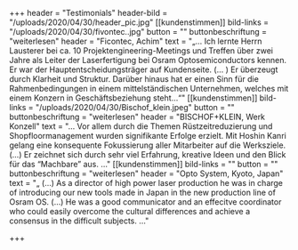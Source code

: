 +++
header = "Testimonials"
header-bild = "/uploads/2020/04/30/header_pic.jpg"
[[kundenstimmen]]
bild-links = "/uploads/2020/04/30/fivontec..jpg"
button = ""
buttonbeschriftung = "weiterlesen"
header = "Ficontec, Achim"
text = "„… Ich lernte Herrn Lausterer bei ca. 10 Projektengineering-Meetings und Treffen über zwei Jahre als Leiter der Laserfertigung bei Osram Optosemiconductors kennen. Er war der Hauptentscheidungsträger auf Kundenseite.  (… ) Er überzeugt durch Klarheit und Struktur. Darüber hinaus hat er einen Sinn für die Rahmenbedingungen in einem mittelständischen Unternehmen, welches mit einem Konzern in Geschäftsbeziehung steht…“"
[[kundenstimmen]]
bild-links = "/uploads/2020/04/30/Bischof_klein.jpeg"
button = ""
buttonbeschriftung = "weiterlesen"
header = "BISCHOF+KLEIN, Werk Konzell"
text = "… Vor allem durch die Themen Rüstzeitreduzierung und Shopfloormanagement wurden signifikante Erfolge erzielt.  Mit Hoshin Kanri gelang eine konsequente Fokussierung aller Mitarbeiter auf die Werksziele.  (…) Er zeichnet sich durch sehr viel Erfahrung, kreative Ideen und den Blick für das “Machbare” aus. …"
[[kundenstimmen]]
bild-links = ""
button = ""
buttonbeschriftung = "weiterlesen"
header = "Opto System, Kyoto, Japan"
text = "„ (…) As a director of high power laser production he was in charge of introducing our new tools made in Japan in the new production line of Osram OS.  (…) He was a good communicator and an effecitve coordinator who could easily overcome the cultural differences and achieve a consensus in the difficult subjects. …"

+++
